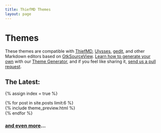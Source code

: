```yaml
---
title: ThiefMD Themes
layout: page
---
```


# Themes

These themes are compatible with [ThiefMD](https://thiefmd.com), [Ulysses](https://ulysses.app), [gedit](https://wiki.gnome.org/Apps/Gedit), and other Markdown editors based on [GtkSourceView](https://wiki.gnome.org/Projects/GtkSourceView). [Learn how to generate your own](/howto) with our [Theme Generator](https://github.com/ThiefMD/theme-generator), and if you feel like sharing it, [send us a pull request](https://github.com/ThiefMD/themes).

## The Latest:

{% assign index = true %}
<div class="row">
{% for post in site.posts limit:6 %}
<div class="theme_preview">
    {% include theme_preview.html %}
</div>
{% endfor %}
</div>

### [and even more](/themes)...

<script type="text/javascript">
    $('.slider').slider({ instructionText: "" });
</script>